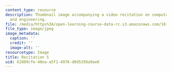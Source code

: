 ```yaml
---
content_type: resource
description: Thumbnail image accompanying a video recitation on computational science
  and engineering.
file: /media/https%3A/open-learning-course-data-rc.s3.amazonaws.com/18-085-computational-science-and-engineering-i-fall-2008/62809cfe40eaa5f14976d0d5350a9ae8_r5.jpg
file_type: image/jpeg
image_metadata:
  caption: ''
  credit: ''
  image-alt: ''
resourcetype: Image
title: Recitation 5
uid: 62809cfe-40ea-a5f1-4976-d0d5350a9ae8
---
```

